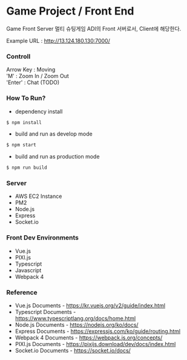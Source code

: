 Game Project / Front End
=============
Game Front Server
멀티 슈팅게임 ADI의 Front 서버로서, Client에 해당한다.

Example URL : http://13.124.180.130:7000/

### Controll ###
Arrow Key : Moving  
'M' : Zoom In / Zoom Out  
'Enter' : Chat (TODO)  

### How To Run? ###
- dependency install
```sh
$ npm install
```
- build and run as develop mode
```sh
$ npm start
```
- build and run as production mode
```sh
$ npm run build
```

### Server ###
- AWS EC2 Instance
- PM2
- Node.js
- Express
- Socket.io

### Front Dev Environments ###
- Vue.js
- PIXI.js
- Typescript
- Javascript
- Webpack 4

### Reference ###
- Vue.js Documents - https://kr.vuejs.org/v2/guide/index.html
- Typescript Documents - https://www.typescriptlang.org/docs/home.html
- Node.js Documents - https://nodejs.org/ko/docs/
- Express Documents - https://expressjs.com/ko/guide/routing.html
- Webpack 4 Documents - https://webpack.js.org/concepts/
- PIXI.js Documents - https://pixijs.download/dev/docs/index.html
- Socket.io Documents - https://socket.io/docs/
